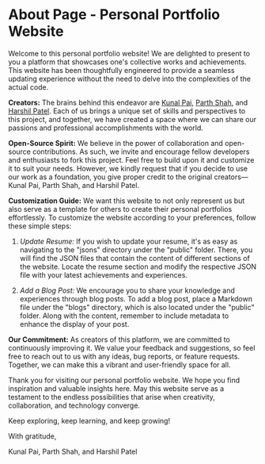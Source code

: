 # About Page - Personal Portfolio Website

Welcome to this personal portfolio website! We are delighted to present to you a platform that showcases one's collective works and achievements. This website has been thoughtfully engineered to provide a seamless updating experience without the need to delve into the complexities of the actual code.

**Creators:**
The brains behind this endeavor are [Kunal Pai](https://github.com/kunpai), [Parth Shah](https://github.com/helloparthshah), and [Harshil Patel](https://github.com/Harshil2107). Each of us brings a unique set of skills and perspectives to this project, and together, we have created a space where we can share our passions and professional accomplishments with the world.

**Open-Source Spirit:**
We believe in the power of collaboration and open-source contributions. As such, we invite and encourage fellow developers and enthusiasts to fork this project. Feel free to build upon it and customize it to suit your needs. However, we kindly request that if you decide to use our work as a foundation, you give proper credit to the original creators— Kunal Pai, Parth Shah, and Harshil Patel.

**Customization Guide:**
We want this website to not only represent us but also serve as a template for others to create their personal portfolios effortlessly. To customize the website according to your preferences, follow these simple steps:

1. *Update Resume:*
If you wish to update your resume, it's as easy as navigating to the "jsons" directory under the "public" folder. There, you will find the JSON files that contain the content of different sections of the website. Locate the resume section and modify the respective JSON file with your latest achievements and experiences.

2. *Add a Blog Post:*
We encourage you to share your knowledge and experiences through blog posts. To add a blog post, place a Markdown file under the "blogs" directory, which is also located under the "public" folder. Along with the content, remember to include metadata to enhance the display of your post.

**Our Commitment:**
As creators of this platform, we are committed to continuously improving it. We value your feedback and suggestions, so feel free to reach out to us with any ideas, bug reports, or feature requests. Together, we can make this a vibrant and user-friendly space for all.

Thank you for visiting our personal portfolio website. We hope you find inspiration and valuable insights here. May this website serve as a testament to the endless possibilities that arise when creativity, collaboration, and technology converge.

Keep exploring, keep learning, and keep growing!

With gratitude,

Kunal Pai, Parth Shah, and Harshil Patel
